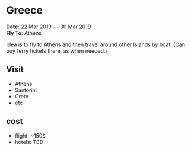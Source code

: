 # Greece

**Date**: 22 Mar 2019 - ~30 Mar 2019  
**Fly To**: Athens

Idea is to fly to Athens and then travel around other Islands by boat.
(Can buy ferry tickets there, as when needed.)

## Visit

- Athens
- Santorini
- Crete
- etc

## cost

- flight: ~150£
- hotels: TBD
